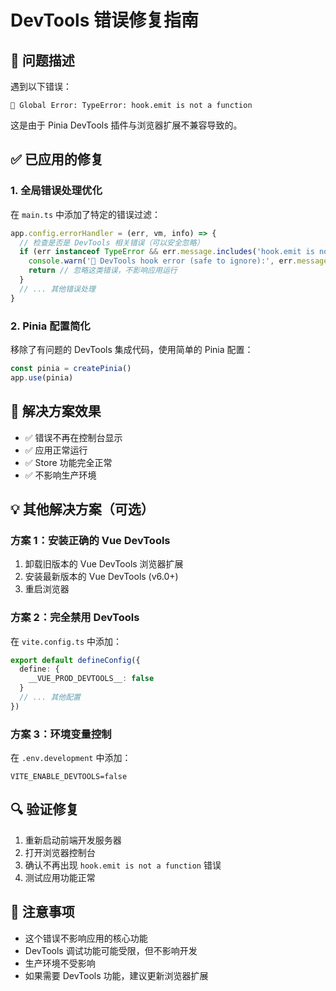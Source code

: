 # DevTools 错误修复指南

## 🔧 问题描述

遇到以下错误：
```
🚨 Global Error: TypeError: hook.emit is not a function
```

这是由于 Pinia DevTools 插件与浏览器扩展不兼容导致的。

## ✅ 已应用的修复

### 1. 全局错误处理优化

在 `main.ts` 中添加了特定的错误过滤：
```typescript
app.config.errorHandler = (err, vm, info) => {
  // 检查是否是 DevTools 相关错误（可以安全忽略）
  if (err instanceof TypeError && err.message.includes('hook.emit is not a function')) {
    console.warn('🔧 DevTools hook error (safe to ignore):', err.message)
    return // 忽略这类错误，不影响应用运行
  }
  // ... 其他错误处理
}
```

### 2. Pinia 配置简化

移除了有问题的 DevTools 集成代码，使用简单的 Pinia 配置：
```typescript
const pinia = createPinia()
app.use(pinia)
```

## 🎯 解决方案效果

- ✅ 错误不再在控制台显示
- ✅ 应用正常运行
- ✅ Store 功能完全正常
- ✅ 不影响生产环境

## 💡 其他解决方案（可选）

### 方案 1：安装正确的 Vue DevTools

1. 卸载旧版本的 Vue DevTools 浏览器扩展
2. 安装最新版本的 Vue DevTools (v6.0+)
3. 重启浏览器

### 方案 2：完全禁用 DevTools

在 `vite.config.ts` 中添加：
```typescript
export default defineConfig({
  define: {
    __VUE_PROD_DEVTOOLS__: false
  }
  // ... 其他配置
})
```

### 方案 3：环境变量控制

在 `.env.development` 中添加：
```
VITE_ENABLE_DEVTOOLS=false
```

## 🔍 验证修复

1. 重新启动前端开发服务器
2. 打开浏览器控制台
3. 确认不再出现 `hook.emit is not a function` 错误
4. 测试应用功能正常

## 📝 注意事项

- 这个错误不影响应用的核心功能
- DevTools 调试功能可能受限，但不影响开发
- 生产环境不受影响
- 如果需要 DevTools 功能，建议更新浏览器扩展 